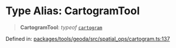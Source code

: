 # Type Alias: CartogramTool

> **CartogramTool**: *typeof* [`cartogram`](../variables/cartogram.md)

Defined in: [packages/tools/geoda/src/spatial\_ops/cartogram.ts:137](https://github.com/GeoDaCenter/openassistant/blob/0a6a7e7306d75a25dc968b3117f04cb7bd613bec/packages/tools/geoda/src/spatial_ops/cartogram.ts#L137)
